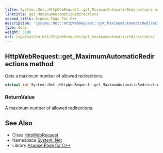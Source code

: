 ```yaml
---
title: System::Net::HttpWebRequest::get_MaximumAutomaticRedirections method
linktitle: get_MaximumAutomaticRedirections
second_title: Aspose.Page for C++
description: 'System::Net::HttpWebRequest::get_MaximumAutomaticRedirections method. Gets a maximum number of allowed redirections in C++.'
type: docs
weight: 3100
url: /cpp/system.net/httpwebrequest/get_maximumautomaticredirections/
---
```

## HttpWebRequest::get_MaximumAutomaticRedirections method


Gets a maximum number of allowed redirections.

```cpp
virtual int System::Net::HttpWebRequest::get_MaximumAutomaticRedirections()
```


### ReturnValue

A maximum number of allowed redirections.

## See Also

* Class [HttpWebRequest](../)
* Namespace [System::Net](../../)
* Library [Aspose.Page for C++](../../../)
